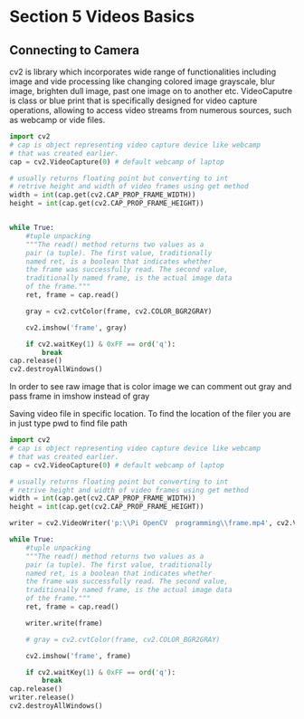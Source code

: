 # Section 5 Videos Basics
## Connecting to Camera
cv2 is library which incorporates wide range of functionalities including image and vide processing like changing colored image grayscale, blur image, brighten dull image, past one image on to another etc. VideoCaputre is class or blue print that is specifically designed for video capture operations, allowing to access video streams from numerous sources, such as webcamp or vide files. 
```Python
import cv2
# cap is object representing video capture device like webcamp
# that was created earlier.
cap = cv2.VideoCapture(0) # default webcamp of laptop

# usually returns floating point but converting to int
# retrive height and width of video frames using get method
width = int(cap.get(cv2.CAP_PROP_FRAME_WIDTH))
height = int(cap.get(cv2.CAP_PROP_FRAME_HEIGHT))


while True:
    #tuple unpacking
    """The read() method returns two values as a 
    pair (a tuple). The first value, traditionally 
    named ret, is a boolean that indicates whether 
    the frame was successfully read. The second value, 
    traditionally named frame, is the actual image data 
    of the frame."""
    ret, frame = cap.read()

    gray = cv2.cvtColor(frame, cv2.COLOR_BGR2GRAY)

    cv2.imshow('frame', gray)

    if cv2.waitKey(1) & 0xFF == ord('q'):
        break
cap.release()
cv2.destroyAllWindows()
```
In order to see raw image that is color image we can comment out gray and pass frame in imshow instead of gray

Saving video file in specific location. To find the location of the filer you are in just type pwd to find file path 

```Python
import cv2
# cap is object representing video capture device like webcamp
# that was created earlier.
cap = cv2.VideoCapture(0) # default webcamp of laptop

# usually returns floating point but converting to int
# retrive height and width of video frames using get method
width = int(cap.get(cv2.CAP_PROP_FRAME_WIDTH))
height = int(cap.get(cv2.CAP_PROP_FRAME_HEIGHT))

writer = cv2.VideoWriter('p:\\Pi OpenCV  programming\\frame.mp4', cv2.VideoWriter_fourcc(*'DIVX'),20, (width, height))

while True:
    #tuple unpacking
    """The read() method returns two values as a 
    pair (a tuple). The first value, traditionally 
    named ret, is a boolean that indicates whether 
    the frame was successfully read. The second value, 
    traditionally named frame, is the actual image data 
    of the frame."""
    ret, frame = cap.read()

    writer.write(frame)

    # gray = cv2.cvtColor(frame, cv2.COLOR_BGR2GRAY)

    cv2.imshow('frame', frame)

    if cv2.waitKey(1) & 0xFF == ord('q'):
        break
cap.release()
writer.release()
cv2.destroyAllWindows()
```